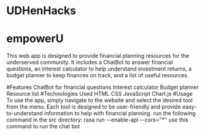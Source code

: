 # UDHenHacks

# empowerU
This web app is designed to provide financial planning resources for the underserved community. It includes a ChatBot to answer financial questions, an interest calculator to help understand investment returns, a budget planner to keep finances on track, and a list of useful resources.

#Features
ChatBot for financial questions
Interest calculator
Budget planner
Resource list
#Technologies Used
HTML
CSS
JavaScript
Chart.js
#Usage
To use the app, simply navigate to the website and select the desired tool from the menu. Each tool is designed to be user-friendly and provide easy-to-understand information to help with financial planning.
run the following command in the src directory:
rasa run --enable-api --cors="*" use this command to run the chat bot
